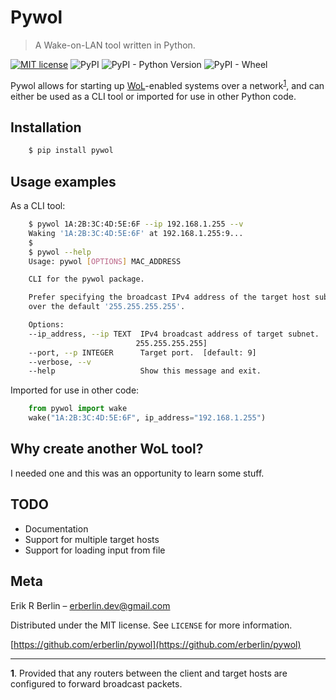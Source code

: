 # Pywol
>A Wake-on-LAN tool written in Python.

[![MIT license](https://img.shields.io/badge/License-MIT-blue.svg)](https://lbesson.mit-license.org/)
![PyPI](https://img.shields.io/pypi/v/pywol.svg)
![PyPI - Python Version](https://img.shields.io/pypi/pyversions/pywol.svg)
![PyPI - Wheel](https://img.shields.io/pypi/wheel/pywol.svg)

Pywol allows for starting up [WoL](https://en.wikipedia.org/wiki/Wake-on-LAN)-enabled systems over a network<sup>[1](#f1)</sup>, and can either be used as a CLI tool or imported for use in other Python code.

## Installation

```sh
    $ pip install pywol
```

## Usage examples
As a CLI tool:
```sh
    $ pywol 1A:2B:3C:4D:5E:6F --ip 192.168.1.255 --v
    Waking '1A:2B:3C:4D:5E:6F' at 192.168.1.255:9...
    $
    $ pywol --help
    Usage: pywol [OPTIONS] MAC_ADDRESS

    CLI for the pywol package.

    Prefer specifying the broadcast IPv4 address of the target host subnet
    over the default '255.255.255.255'.

    Options:
    --ip_address, --ip TEXT  IPv4 broadcast address of target subnet.  [default:
                            255.255.255.255]
    --port, --p INTEGER      Target port.  [default: 9]
    --verbose, --v
    --help                   Show this message and exit.
```
Imported for use in other code:
```python
    from pywol import wake
    wake("1A:2B:3C:4D:5E:6F", ip_address="192.168.1.255")
```
## Why create another WoL tool?
I needed one and this was an opportunity to learn some stuff.

## TODO
* Documentation
* Support for multiple target hosts
* Support for loading input from file

## Meta

Erik R Berlin – erberlin.dev@gmail.com

Distributed under the MIT license. See ``LICENSE`` for more information.

[https://github.com/erberlin/pywol](https://github.com/erberlin/pywol)

___
<b id="f1">1</b>. Provided that any routers between the client and target hosts are configured to forward broadcast packets.